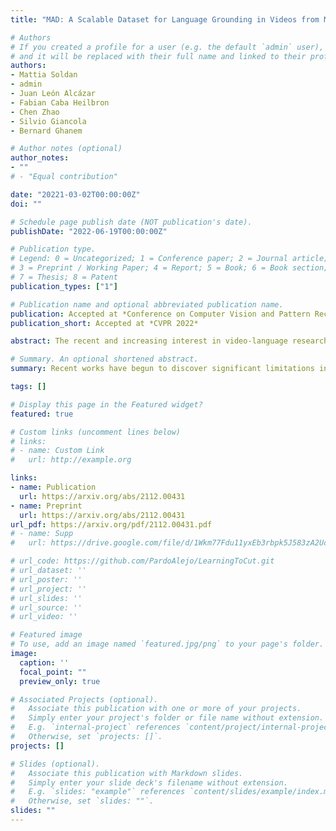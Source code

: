 ```yaml
---
title: "MAD: A Scalable Dataset for Language Grounding in Videos from Movie Audio Descriptions"

# Authors
# If you created a profile for a user (e.g. the default `admin` user), write the username (folder name) here 
# and it will be replaced with their full name and linked to their profile.
authors:
- Mattia Soldan
- admin
- Juan León Alcázar
- Fabian Caba Heilbron
- Chen Zhao
- Silvio Giancola
- Bernard Ghanem

# Author notes (optional)
author_notes:
- ""
# - "Equal contribution"

date: "20221-03-02T00:00:00Z"
doi: ""

# Schedule page publish date (NOT publication's date).
publishDate: "2022-06-19T00:00:00Z"

# Publication type.
# Legend: 0 = Uncategorized; 1 = Conference paper; 2 = Journal article;
# 3 = Preprint / Working Paper; 4 = Report; 5 = Book; 6 = Book section;
# 7 = Thesis; 8 = Patent
publication_types: ["1"]

# Publication name and optional abbreviated publication name.
publication: Accepted at *Conference on Computer Vision and Pattern Recognition 2022*
publication_short: Accepted at *CVPR 2022*

abstract: The recent and increasing interest in video-language research has driven the development of large-scale datasets that enable data-intensive machine learning techniques. In comparison, limited effort has been made at assessing the fitness of these datasets for the video-language grounding task. Recent works have begun to discover significant limitations in these datasets, suggesting that state-of-the-art techniques commonly overfit to hidden dataset biases. In this work, we present MAD (Movie Audio Descriptions), a novel benchmark that departs from the paradigm of augmenting existing video datasets with text annotations and focuses on crawling and aligning available audio descriptions of mainstream movies. MAD contains over 384,000 natural language sentences grounded in over 1,200 hours of video and exhibits a significant reduction in the currently diagnosed biases for video-language grounding datasets. MAD's collection strategy enables a novel and more challenging version of video-language grounding, where short temporal moments (typically seconds long) must be accurately grounded in diverse long-form videos that can last up to three hours.

# Summary. An optional shortened abstract.
summary: Recent works have begun to discover significant limitations in video-language grounding, suggesting that state-of-the-art techniques commonly overfit to hidden dataset biases. In this work, we present MAD (Movie Audio Descriptions). MAD contains over 384,000 natural language sentences grounded in over 1,200 hours of video and exhibits a significant reduction in the currently diagnosed biases for video-language grounding datasets. MAD enables a novel and more challenging version of video-language grounding, where short temporal moments must be accurately grounded in diverse long-form videos.

tags: []

# Display this page in the Featured widget?
featured: true

# Custom links (uncomment lines below)
# links:
# - name: Custom Link
#   url: http://example.org

links:
- name: Publication
  url: https://arxiv.org/abs/2112.00431
- name: Preprint
  url: https://arxiv.org/abs/2112.00431
url_pdf: https://arxiv.org/pdf/2112.00431.pdf
# - name: Supp
#   url: https://drive.google.com/file/d/1Wkm77Fdu11yxEb3rbpk5J583zA2UcOJF/view?usp=sharing

# url_code: https://github.com/PardoAlejo/LearningToCut.git
# url_dataset: ''
# url_poster: ''
# url_project: ''
# url_slides: ''
# url_source: ''
# url_video: ''

# Featured image
# To use, add an image named `featured.jpg/png` to your page's folder. 
image:
  caption: ''
  focal_point: ""
  preview_only: true

# Associated Projects (optional).
#   Associate this publication with one or more of your projects.
#   Simply enter your project's folder or file name without extension.
#   E.g. `internal-project` references `content/project/internal-project/index.md`.
#   Otherwise, set `projects: []`.
projects: []

# Slides (optional).
#   Associate this publication with Markdown slides.
#   Simply enter your slide deck's filename without extension.
#   E.g. `slides: "example"` references `content/slides/example/index.md`.
#   Otherwise, set `slides: ""`.
slides: ""
---
```

